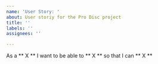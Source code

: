 ```yaml
---
name: 'User Story: '
about: User storiy for the Pro Disc project
title: ''
labels: ''
assignees: ''

---
```


As a ** X ** I want to be able to ** X ** so that I can ** X **
